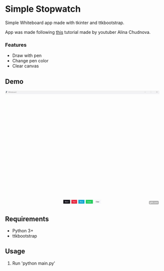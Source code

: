 # Simple Stopwatch

Simple Whiteboard app made with tkinter and ttkbootstrap.

App was made following [this](https://www.youtube.com/watch?v=EEL5Th9C3wo&t=1s&ab_channel=AlinaChudnova) tutorial made by youtuber Alina Chudnova.

### Features

- Draw with pen
- Change pen color
- Clear canvas

## Demo

![Demo](./demo.gif)

## Requirements
- Python 3+
- ttkbootstrap

## Usage

1. Run 'python main.py'